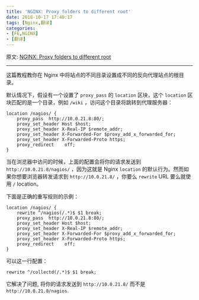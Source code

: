 ```yaml
---
title: 'NGINX: Proxy folders to different root'
date: 2018-10-17 17:40:17
tags: [Nginx,翻译]
categories: 
- [FE,NGINX]
- [翻译]
---
```




原文: [NGINX: Proxy folders to different root](https://raymii.org/s/tutorials/NGINX_proxy_folder_to_different_root.html)

------

这篇教程教你在 Nginx 中将站点的不同目录设置成不同的反向代理站点的根目录。

默认情况下，假设有一个设置了 `proxy_pass` 的 `location` 区块，这个 `location` 区块匹配的是一个目录，例如 `/wiki` ，访问这个目录将跳转到代理服务器：

```
location /nagios/ {
    proxy_pass  http://10.0.21.8:80/;
    proxy_set_header Host $host;
    proxy_set_header X-Real-IP $remote_addr;
    proxy_set_header X-Forwarded-For $proxy_add_x_forwarded_for;
    proxy_set_header X-Forwarded-Proto https;
    proxy_redirect    off;
}
```

当在浏览器中访问的时候，上面的配置会将你的请求发送到 `http://10.0.21.8/nagios/` ，因为这就是 Nginx `location` 的默认行为。然而如果你想要浏览器转发请求到 `http://10.0.21.8/` ，你要么 `rewrite` URL 要么就使用 `/` location。

<!--more-->

下面是正确的重写规则的示例：

```
location /nagios/ {
    rewrite ^/nagios(/.*)$ $1 break;
    proxy_pass  http://10.0.21.8:80/;
    proxy_set_header Host $host;
    proxy_set_header X-Real-IP $remote_addr;
    proxy_set_header X-Forwarded-For $proxy_add_x_forwarded_for;
    proxy_set_header X-Forwarded-Proto https;
    proxy_redirect    off;
}
```

可以这一行配置：

```
rewrite ^/collectd(/.*)$ $1 break;
```

它解决了问题, 将你的请求发送到 `http://10.0.21.8/` 而不是 `http://10.0.21.8/nagios`.